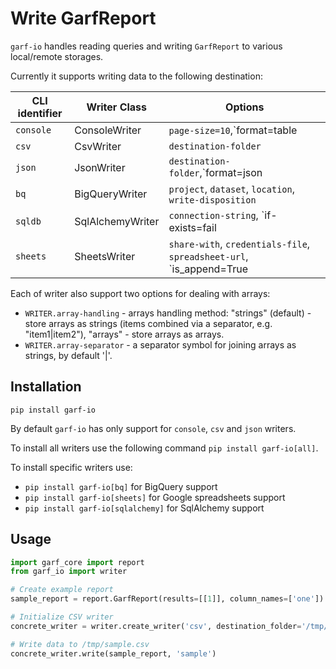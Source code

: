 # Write GarfReport

`garf-io` handles reading queries and writing `GarfReport` to various local/remote storages.

Currently it supports writing data to the following destination:

| CLI identifier | Writer Class           | Options  |
|------------| ---------------- | -------- |
| `console`  | ConsoleWriter    | `page-size=10`,`format=table|json|jsonl`|
| `csv`      | CsvWriter        | `destination-folder` |
| `json`     | JsonWriter       | `destination-folder`,`format=json|jsonl`|
| `bq`       | BigQueryWriter   | `project`, `dataset`, `location`, `write-disposition` |
| `sqldb`    | SqlAlchemyWriter | `connection-string`, `if-exists=fail|replace|append` |
| `sheets`   | SheetsWriter     | `share-with`, `credentials-file`, `spreadsheet-url`, `is_append=True|False`|

Each of writer also support two options for dealing with arrays:

* `WRITER.array-handling` - arrays handling method: "strings" (default)  - store arrays as strings (items combined via a separator, e.g. "item1|item2"), "arrays" - store arrays as arrays.
* `WRITER.array-separator` - a separator symbol for joining arrays as strings, by default '|'.

## Installation

`pip install garf-io`

By default  `garf-io` has only support for `console`, `csv` and `json` writers.

To install all writers use the following command `pip install garf-io[all]`.

To install specific writers use:

* `pip install garf-io[bq]` for BigQuery support
* `pip install garf-io[sheets]` for Google spreadsheets support
* `pip install garf-io[sqlalchemy]` for SqlAlchemy support


## Usage

```python
import garf_core import report
from garf_io import writer

# Create example report
sample_report = report.GarfReport(results=[[1]], column_names=['one'])

# Initialize CSV writer
concrete_writer = writer.create_writer('csv', destination_folder='/tmp/')

# Write data to /tmp/sample.csv
concrete_writer.write(sample_report, 'sample')
```
